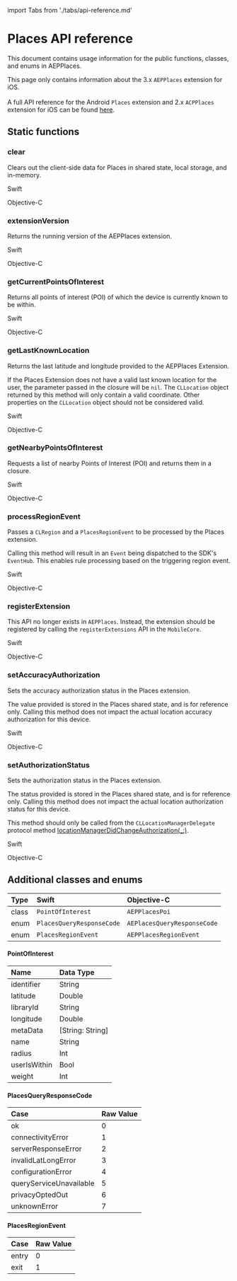 import Tabs from './tabs/api-reference.md'

# Places API reference

This document contains usage information for the public functions, classes, and enums in AEPPlaces.

<InlineAlert variant="info" slots="text"/>

This page only contains information about the 3.x `AEPPlaces` extension for iOS.<br/><br/>A full API reference for the Android `Places` extension and 2.x `ACPPlaces` extension for iOS can be found [here](https://experienceleague.adobe.com/docs/places/using/places-ext-aep-sdks/places-extension/places-api-reference.html?lang=en).

## Static functions

### clear

Clears out the client-side data for Places in shared state, local storage, and in-memory.

<TabsBlock orientation="horizontal" slots="heading, content" repeat="2"/>

Swift

<Tabs query="language=swift&api=clear"/>

Objective-C

<Tabs query="language=objc&api=clear"/>

### extensionVersion

Returns the running version of the AEPPlaces extension.

<TabsBlock orientation="horizontal" slots="heading, content" repeat="2"/>

Swift

<Tabs query="language=swift&api=extension-version"/>

Objective-C

<Tabs query="language=objc&api=extension-version"/>

### getCurrentPointsOfInterest

Returns all points of interest (POI) of which the device is currently known to be within.

<TabsBlock orientation="horizontal" slots="heading, content" repeat="2"/>

Swift

<Tabs query="language=swift&api=get-current-points-of-interest"/>

Objective-C

<Tabs query="language=objc&api=get-current-points-of-interest"/>

### getLastKnownLocation

Returns the last latitude and longitude provided to the AEPPlaces Extension.

If the Places Extension does not have a valid last known location for the user, the parameter passed in the closure will be `nil`. The `CLLocation` object returned by this method will only contain a valid coordinate. Other properties on the `CLLocation` object should not be considered valid.

<TabsBlock orientation="horizontal" slots="heading, content" repeat="2"/>

Swift

<Tabs query="language=swift&api=get-last-known-location"/>

Objective-C

<Tabs query="language=objc&api=get-last-known-location"/>

### getNearbyPointsOfInterest

Requests a list of nearby Points of Interest (POI) and returns them in a closure.

<TabsBlock orientation="horizontal" slots="heading, content" repeat="2"/>

Swift

<Tabs query="language=swift&api=get-nearby-points-of-interest"/>

Objective-C

<Tabs query="language=objc&api=get-nearby-points-of-interest"/>

### processRegionEvent

Passes a `CLRegion` and a `PlacesRegionEvent` to be processed by the Places extension.

Calling this method will result in an `Event` being dispatched to the SDK's `EventHub`. This enables rule processing based on the triggering region event.

<TabsBlock orientation="horizontal" slots="heading, content" repeat="2"/>

Swift

<Tabs query="language=swift&api=process-region-event"/>

Objective-C

<Tabs query="language=objc&api=process-region-event"/>

### registerExtension

This API no longer exists in `AEPPlaces`. Instead, the extension should be registered by calling the `registerExtensions` API in the `MobileCore`.

<TabsBlock orientation="horizontal" slots="heading, content" repeat="2"/>

Swift

<Tabs query="language=swift&api=register-extension"/>

Objective-C

<Tabs query="language=objc&api=register-extension"/>

### setAccuracyAuthorization

Sets the accuracy authorization status in the Places extension.

The value provided is stored in the Places shared state, and is for reference only. Calling this method does not impact the actual location accuracy authorization for this device.

<TabsBlock orientation="horizontal" slots="heading, content" repeat="2"/>

Swift

<Tabs query="language=swift&api=set-accuracy-authorization"/>

Objective-C

<Tabs query="language=objc&api=set-accuracy-authorization"/>

### setAuthorizationStatus

Sets the authorization status in the Places extension.

The status provided is stored in the Places shared state, and is for reference only. Calling this method does not impact the actual location authorization status for this device.

<InlineAlert variant="info" slots="text"/>

This method should only be called from the `CLLocationManagerDelegate` protocol method [locationManagerDidChangeAuthorization(\_:)](https://developer.apple.com/documentation/corelocation/cllocationmanagerdelegate/3563956-locationmanagerdidchangeauthoriz).

<TabsBlock orientation="horizontal" slots="heading, content" repeat="2"/>

Swift

<Tabs query="language=swift&api=set-authorization-status"/>

Objective-C

<Tabs query="language=objc&api=set-authorization-status"/>

## Additional classes and enums

| Type | Swift | Objective-C |
| :--- | :--- | :--- |
| class | `PointOfInterest` | `AEPPlacesPoi` |
| enum | `PlacesQueryResponseCode` | `AEPlacesQueryResponseCode` |
| enum | `PlacesRegionEvent` | `AEPPlacesRegionEvent` |

#### PointOfInterest

| Name | Data Type |
| :--- | :--- |
| identifier | String |
| latitude | Double |
| libraryId | String |
| longitude | Double |
| metaData | \[String: String\] |
| name | String |
| radius | Int |
| userIsWithin | Bool |
| weight | Int |

#### PlacesQueryResponseCode

| Case | Raw Value |
| :--- | :--- |
| ok | 0 |
| connectivityError | 1 |
| serverResponseError | 2 |
| invalidLatLongError | 3 |
| configurationError | 4 |
| queryServiceUnavailable | 5 |
| privacyOptedOut | 6 |
| unknownError | 7 |

#### PlacesRegionEvent

| Case | Raw Value |
| :--- | :--- |
| entry | 0 |
| exit | 1 |
